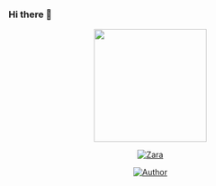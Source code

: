### Hi there 👋

<div align="center">
  <img border-radius: 15px src="https://ibb.co/85NZHP3" width="200" height="200"/>
  <p align="center">
<a href="#"><img title="Zara" src="https://img.shields.io/badge/-Raashii-pink?&style=for-the-badge"></a>
</p>
  <p align="center">
<a href="https://github.com/Raashii"><img title="Author" src="https://img.shields.io/badge/Author-Raashii?color=pink&style=for-the-badge&logo=github"></a>
</p>
